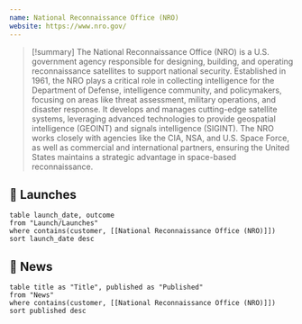 ```yaml
---
name: National Reconnaissance Office (NRO)
website: https://www.nro.gov/
---
```


>[!summary]
>The National Reconnaissance Office (NRO) is a U.S. government agency responsible for designing, building, and operating reconnaissance satellites to support national security. Established in 1961, the NRO plays a critical role in collecting intelligence for the Department of Defense, intelligence community, and policymakers, focusing on areas like threat assessment, military operations, and disaster response. It develops and manages cutting-edge satellite systems, leveraging advanced technologies to provide geospatial intelligence (GEOINT) and signals intelligence (SIGINT). The NRO works closely with agencies like the CIA, NSA, and U.S. Space Force, as well as commercial and international partners, ensuring the United States maintains a strategic advantage in space-based reconnaissance.
## 🚀 Launches

```dataview
table launch_date, outcome
from "Launch/Launches"
where contains(customer, [[National Reconnaissance Office (NRO)]])
sort launch_date desc
```

## 📰 News
```dataview
table title as "Title", published as "Published"
from "News"
where contains(customer, [[National Reconnaissance Office (NRO)]])
sort published desc
```
